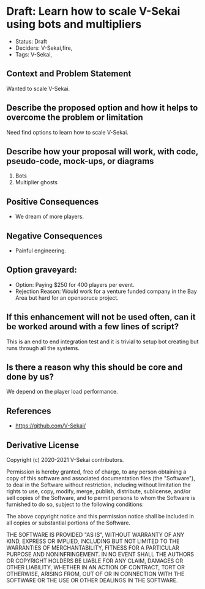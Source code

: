 # Draft: Learn how to scale V-Sekai using bots and multipliers

- Status: Draft <!-- draft | rejected | accepted | deprecated | superseded by -->
- Deciders: V-Sekai,fire,
- Tags: V-Sekai,

## Context and Problem Statement

Wanted to scale V-Sekai.

## Describe the proposed option and how it helps to overcome the problem or limitation

Need find options to learn how to scale V-Sekai.

## Describe how your proposal will work, with code, pseudo-code, mock-ups, or diagrams

1. Bots
2. Multiplier ghosts

## Positive Consequences <!-- optional -->

- We dream of more players.

## Negative Consequences <!-- optional -->

- Painful engineering.

## Option graveyard: <!-- same as above -->

- Option: Paying $250 for 400 players per event.
- Rejection Reason: Would work for a venture funded company in the Bay Area but hard for an opensoruce project.

## If this enhancement will not be used often, can it be worked around with a few lines of script?

This is an end to end integration test and it is trivial to setup bot creating but runs through all the systems.

## Is there a reason why this should be core and done by us?

We depend on the player load performance.

## References <!-- optional -->

- <https://github.com/V-Sekai/>

## Derivative License

Copyright (c) 2020-2021 V-Sekai contributors.

Permission is hereby granted, free of charge, to any person obtaining a copy
of this software and associated documentation files (the "Software"), to deal
in the Software without restriction, including without limitation the rights
to use, copy, modify, merge, publish, distribute, sublicense, and/or sell
copies of the Software, and to permit persons to whom the Software is
furnished to do so, subject to the following conditions:

The above copyright notice and this permission notice shall be included in all
copies or substantial portions of the Software.

THE SOFTWARE IS PROVIDED "AS IS", WITHOUT WARRANTY OF ANY KIND, EXPRESS OR
IMPLIED, INCLUDING BUT NOT LIMITED TO THE WARRANTIES OF MERCHANTABILITY,
FITNESS FOR A PARTICULAR PURPOSE AND NONINFRINGEMENT. IN NO EVENT SHALL THE
AUTHORS OR COPYRIGHT HOLDERS BE LIABLE FOR ANY CLAIM, DAMAGES OR OTHER
LIABILITY, WHETHER IN AN ACTION OF CONTRACT, TORT OR OTHERWISE, ARISING FROM,
OUT OF OR IN CONNECTION WITH THE SOFTWARE OR THE USE OR OTHER DEALINGS IN THE
SOFTWARE.

